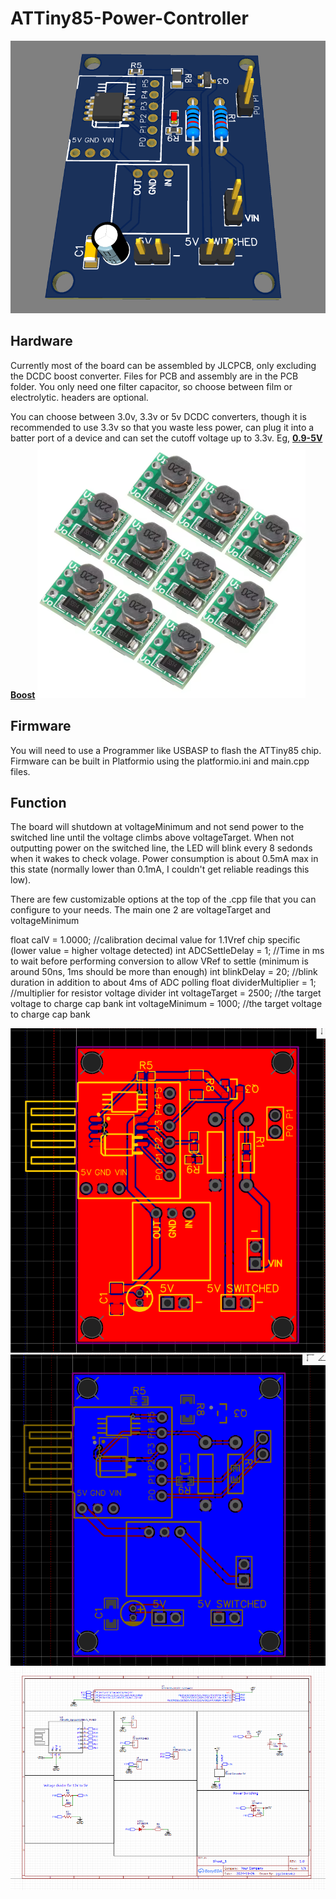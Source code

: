 # ATTiny85-Power-Controller

![Power Controller](PCB/3D.PNG)

## Hardware

Currently most of the board can be assembled by JLCPCB, only excluding the DCDC boost converter. Files for PCB and assembly are in the PCB folder.
You only need one filter capacitor, so choose between film or electrolytic. headers are optional.

You can choose between 3.0v, 3.3v or 5v DCDC converters, though it is recommended to use 3.3v so that you waste less power, can plug it into a batter port of a device and can set the cutoff voltage up to 3.3v.
Eg,
[**0.9-5V Boost**](https://vi.aliexpress.com/item/1005003932299815.html)
![DCDC Boost](PCB/Boost.PNG)

## Firmware

You will need to use a Programmer like USBASP to flash the ATTiny85 chip.
Firmware can be built in Platformio using the platformio.ini and main.cpp files.

## Function

The board will shutdown at voltageMinimum and not send power to the switched line until the voltage climbs above voltageTarget.
When not outputting power on the switched line, the LED will blink every 8 sedonds when it wakes to check volage. Power consumption is about 0.5mA max in this state (normally lower than 0.1mA, I couldn't get reliable readings this low).

There are few customizable options at the top of the .cpp file that you can configure to your needs. The main one 2 are voltageTarget and voltageMinimum

float calV = 1.0000;                              //calibration decimal value for 1.1Vref chip specific (lower value = higher voltage detected)
int ADCSettleDelay = 1;                           //Time in ms to wait before performing conversion to allow VRef to settle (minimum is around 50ns, 1ms should be more than enough)
int blinkDelay = 20;                              //blink duration in addition to about 4ms of ADC polling
float dividerMultiplier = 1;                      //multiplier for resistor voltage divider
int voltageTarget = 2500;                         //the target voltage to charge cap bank
int voltageMinimum = 1000;                        //the target voltage to charge cap bank

![Top](PCB/PCB_top.PNG)
![Bottom](PCB/PCB_bottom.PNG)
![Schematic](PCB/Schematic.PNG)
